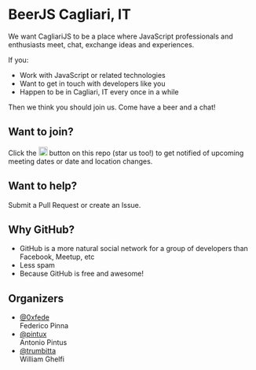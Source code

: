 # BeerJS Cagliari, IT

We want CagliariJS to be a place where JavaScript professionals and enthusiasts meet, chat, exchange ideas and experiences.

If you:

* Work with JavaScript or related technologies
* Want to get in touch with developers like you
* Happen to be in Cagliari, IT every once in a while

Then we think you should join us. Come have a beer and a chat!

## Want to join?

Click the <img src="http://beerjs.github.io/sf/assets/watch.png" height="18">
button on this repo (star us too!) to get notified of upcoming meeting dates or
date and location changes.

## Want to help?

Submit a Pull Request or create an Issue.

## Why GitHub?

* GitHub is a more natural social network for a group of developers than Facebook, Meetup, etc
* Less spam
* Because GitHub is free and awesome!

## Organizers

* [@0xfede](https://github.com/0xfede)  
Federico Pinna
* [@pintux](https://github.com/pintux)  
Antonio Pintus
* [@trumbitta](https://github.com/trumbitta)  
William Ghelfi